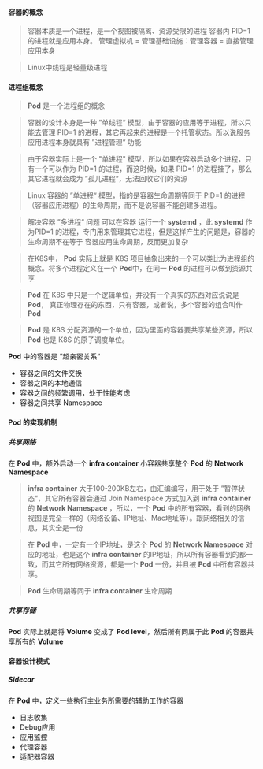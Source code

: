 #### 容器的概念

> 容器本质是一个进程，是一个视图被隔离、资源受限的进程
> 容器内 PID=1 的进程就是应用本身。
> 管理虚拟机 = 管理基础设施：管理容器 = 直接管理应用本身




> Linux中线程是轻量级进程


#### 进程组概念

> **Pod** 是一个进程组的概念


> 容器的设计本身是一种 ”单线程“ 模型，由于容器的应用等于进程，所以只能去管理 PID=1 的进程，其它再起来的进程是一个托管状态。所以说服务应用进程本身就具有 ”进程管理“ 功能

> 由于容器实际上是一个 "单进程" 模型，所以如果在容器启动多个进程，只有一个可以作为 PID=1 的进程，而这时候，如果 PID=1 的进程挂了，那么其它进程就会成为 ”孤儿进程“，无法回收它们的资源

> Linux 容器的 ”单进程“ 模型，指的是容器生命周期等同于 PID=1 的进程（容器应用进程）的生命周期，而不是说容器不能创建多进程。

> 解决容器 ”多进程“ 问题 可以在容器 运行一个 **systemd** ，此 **systemd** 作为PID=1 的进程，专门用来管理其它进程，但是这样产生的问题是，容器的生命周期不在等于 容器应用生命周期，反而更加复杂


> 在K8S中， **Pod** 实际上就是 K8S 项目抽象出来的一个可以类比为进程组的概念。将多个进程定义在一个 **Pod**中，在同一 **Pod** 的进程可以做到资源共享


> **Pod** 在 K8S 中只是一个逻辑单位，并没有一个真实的东西对应说说是 **Pod**， 真正物理存在的东西，只有容器，或者说，多个容器的组合叫作 **Pod**

> **Pod** 是 K8S 分配资源的一个单位，因为里面的容器要共享某些资源，所以 **Pod** 也是 K8S 的原子调度单位。




**Pod** 中的容器是 ”超亲密关系“
* 容器之间的文件交换
* 容器之间的本地通信
* 容器之间的频繁调用，处于性能考虑
* 容器之间共享 Namespace


#### Pod 的实现机制

##### 共享网络

在 **Pod** 中，额外启动一个 **infra container** 小容器共享整个 **Pod** 的 **Network Namespace**

> **infra container** 大于100-200KB左右，由汇编编写，用于处于 ”暂停状态“，其它所有容器会通过 Join Namespace 方式加入到 **infra container** 的 **Network Namespace** ，所以，一个 **Pod** 中的所有容器，看到的网络视图是完全一样的（网络设备、IP地址、Mac地址等）。跟网络相关的信息，其实全是一份


> 在 **Pod** 中，一定有一个IP地址，是这个 **Pod** 的 **Network Namespace** 对应的地址，也是这个 **infra container** 的IP地址，所以所有容器看到的都一致，而其它所有网络资源，都是一个 **Pod** 一份，并且被 **Pod** 中所有容器共享。

> **Pod** 生命周期等同于 **infra container** 生命周期


##### 共享存储


**Pod** 实际上就是将 **Volume** 变成了 **Pod level**，然后所有同属于此 **Pod** 的容器共享所有的 **Volume**


#### 容器设计模式

##### Sidecar

在 **Pod** 中，定义一些执行主业务所需要的辅助工作的容器

* 日志收集
* Debug应用
* 应用监控
* 代理容器
* 适配器容器